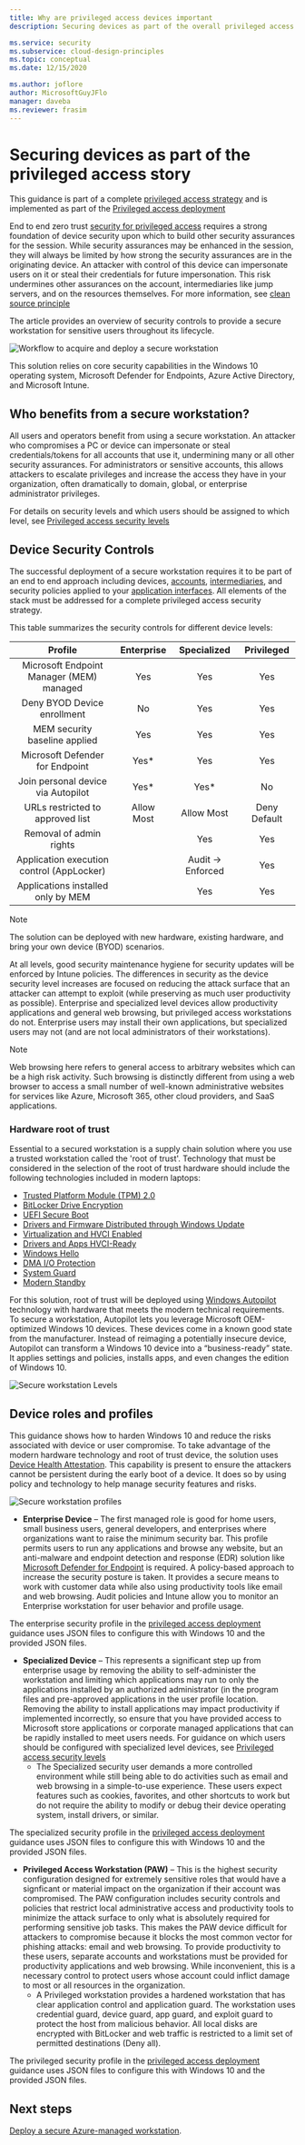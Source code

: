 ```yaml
---
title: Why are privileged access devices important
description: Securing devices as part of the overall privileged access story

ms.service: security
ms.subservice: cloud-design-principles
ms.topic: conceptual
ms.date: 12/15/2020

ms.author: joflore
author: MicrosoftGuyJFlo
manager: daveba
ms.reviewer: frasim
---
```

# Securing devices as part of the privileged access story

This guidance is part of a complete [privileged access strategy](privileged-access-strategy.md) and is implemented as part of the [Privileged access deployment](howto-azure-managed-workstation.md)

End to end zero trust [security for privileged access](overview.md) requires a strong foundation of device security upon which to build other security assurances for the  session. While security assurances may be enhanced in the session, they will always be limited by how strong the security assurances are in the originating device. An attacker with control of this device can impersonate users on it or steal their credentials for future impersonation. This risk undermines other assurances on the account, intermediaries like jump servers, and on the resources themselves. For more information, see [clean source principle](privileged-access-success-criteria.md#clean-source-principle)

The article provides an overview of security controls to provide a secure workstation for sensitive users throughout its lifecycle. 

![Workflow to acquire and deploy a secure workstation](./media/concept-azure-managed-workstation/secure-workstation-deployment-flow.png)

This solution relies on core security capabilities in the Windows 10 operating system, Microsoft Defender for Endpoints, Azure Active Directory, and Microsoft Intune.

## Who benefits from a secure workstation?

All users and operators benefit from using a secure workstation. An attacker who compromises a PC or device can impersonate or steal credentials/tokens for all accounts that use it, undermining many or all other security assurances. For administrators or sensitive accounts, this allows attackers to escalate privileges and increase the access they have in your organization, often dramatically to domain, global, or enterprise administrator privileges. 

For details on security levels and which users should be assigned to which level, see [Privileged access security levels](privileged-access-security-levels.md)

## Device Security Controls

The successful deployment of a secure workstation requires it to be part of an end to end approach including devices, [accounts](privileged-access-accounts.md), [intermediaries](privileged-access-intermediaries.md), and security policies applied to your [application interfaces](privileged-access-interfaces.md). All elements of the stack must be addressed for a complete privileged access security strategy.

This table summarizes the security controls for different device levels:

| Profile | Enterprise | Specialized | Privileged |
| :---: | :---: | :---: |:---: |
| Microsoft Endpoint Manager (MEM) managed | Yes | Yes | Yes | 
| Deny BYOD Device enrollment | No | Yes | Yes |
| MEM security baseline applied | Yes | Yes | Yes |
| Microsoft Defender for Endpoint | Yes* | Yes | Yes |
| Join personal device via Autopilot | Yes* | Yes* | No |
| URLs restricted to approved list | Allow Most | Allow Most | Deny Default |
| Removal of admin rights |  | Yes | Yes |
| Application execution control (AppLocker)|  | Audit -> Enforced | Yes |
| Applications installed only by MEM | | Yes | Yes |

> [!NOTE]
> The solution can be deployed with new hardware, existing hardware, and bring your own device (BYOD) scenarios. 

At all levels, good security maintenance hygiene for security updates will be enforced by Intune policies. The differences in security as the device security level increases are focused on reducing the attack surface that an attacker can attempt to exploit (while preserving as much user productivity as possible). Enterprise and specialized level devices  allow productivity applications and general web browsing, but privileged access workstations do not. Enterprise users may install their own applications, but specialized users may not (and are not local administrators of their workstations). 

> [!NOTE]
> Web browsing here refers to general access to arbitrary websites which can be a high risk activity. Such browsing is distinctly different from using a web browser to access a small number of well-known administrative websites for services like Azure, Microsoft 365, other cloud providers, and SaaS applications.


### Hardware root of trust

Essential to a secured workstation is a supply chain solution where you use a trusted workstation called the 'root of trust'. Technology that must be considered in the selection of the root of trust hardware should include the following technologies included in modern laptops: 

* [Trusted Platform Module (TPM) 2.0](/windows-hardware/design/device-experiences/oem-tpm)
* [BitLocker Drive Encryption](/windows-hardware/design/device-experiences/oem-bitlocker)
* [UEFI Secure Boot](/windows-hardware/design/device-experiences/oem-secure-boot)
* [Drivers and Firmware Distributed through Windows Update](/windows-hardware/drivers/dashboard/understanding-windows-update-automatic-and-optional-rules-for-driver-distribution)
* [Virtualization and HVCI Enabled](/windows-hardware/design/device-experiences/oem-vbs)
* [Drivers and Apps HVCI-Ready](/windows-hardware/test/hlk/testref/driver-compatibility-with-device-guard)
* [Windows Hello](/windows-hardware/design/device-experiences/windows-hello-biometric-requirements)
* [DMA I/O Protection](/windows/security/information-protection/kernel-dma-protection-for-thunderbolt)
* [System Guard](/windows/security/threat-protection/windows-defender-system-guard/system-guard-how-hardware-based-root-of-trust-helps-protect-windows)
* [Modern Standby](/windows-hardware/design/device-experiences/modern-standby)

For this solution, root of trust will be deployed using [Windows Autopilot](/mem/autopilot/windows-autopilot) technology with hardware that meets the modern technical requirements. To secure a workstation, Autopilot lets you leverage Microsoft OEM-optimized Windows 10 devices. These devices come in a known good state from the manufacturer. Instead of reimaging a potentially insecure device, Autopilot can transform a Windows 10 device into a “business-ready” state. It applies settings and policies, installs apps, and even changes the edition of Windows 10. 

![Secure workstation Levels](./media/concept-azure-managed-workstation/supplychain.png)

## Device roles and profiles

This guidance shows how to harden Windows 10 and reduce the risks associated with device or user compromise. To take advantage of the modern hardware technology and root of trust device, the solution uses [Device Health Attestation](https://techcommunity.microsoft.com/t5/Intune-Customer-Success/Support-Tip-Using-Device-Health-Attestation-Settings-as-Part-of/ba-p/282643). This capability is present to ensure the attackers cannot be persistent during the early boot of a device. It does so by using policy and technology to help manage security features and risks.

![Secure workstation profiles](./media/concept-azure-managed-workstation/secure-workstations-levels.png)

* **Enterprise Device** –  The first managed role is good for home users, small business users, general developers, and enterprises where organizations want to raise the minimum security bar. This profile permits users to run any applications and browse any website, but an anti-malware and endpoint detection and response (EDR) solution like [Microsoft Defender for Endpoint](https://docs.microsoft.com/windows/security/threat-protection/) is required. A policy-based approach to increase the security posture is taken. It provides a secure means to work with customer data while also using productivity tools like email and web browsing. Audit policies and Intune allow you to monitor an Enterprise workstation for user behavior and profile usage. 

The enterprise security profile in the [privileged access deployment](howto-azure-managed-workstation.md) guidance uses JSON files to configure this with Windows 10 and the provided JSON files. 

* **Specialized Device** – This represents a significant step up from enterprise usage by removing the ability to self-administer the workstation and limiting which applications may run to only the applications installed by an authorized administrator (in the program files and pre-approved applications in the user profile location. Removing the ability to install applications may impact productivity if implemented incorrectly, so ensure that you have provided access to Microsoft store applications or corporate managed applications that can be rapidly installed to meet users needs. For guidance on which users should be configured with specialized level devices, see [Privileged access security levels](privileged-access-security-levels.md)
   * The Specialized security user demands a more controlled environment while still being able to do activities such as email and web browsing in a simple-to-use experience. These users expect features such as cookies, favorites, and other shortcuts to work but do not require the ability to modify or debug their device operating system, install drivers, or similar.

The specialized security profile in the [privileged access deployment](howto-azure-managed-workstation.md) guidance uses JSON files to configure this with Windows 10 and the provided JSON files. 

* **Privileged Access Workstation (PAW)** – This is the highest security configuration designed for extremely sensitive roles that would have a signficant or material impact on the organization if their account was compromised. The PAW configuration includes security controls and policies that restrict local administrative access and productivity tools to minimize the attack surface to only what is absolutely required for performing sensitive job tasks. 
This makes the PAW device difficult for attackers to compromise because it blocks the most common vector for phishing attacks: email and web browsing. 
To provide productivity to these users, separate accounts and workstations must be provided for productivity applications and web browsing. While inconvenient, this is a necessary control to protect users whose account could inflict damage to most or all resources in the organization. 
   * A Privileged workstation provides a hardened workstation that has clear application control and application guard. The workstation uses credential guard, device guard, app guard, and exploit guard to protect the host from malicious behavior. All local disks are encrypted with BitLocker and web traffic is restricted to a limit set of permitted destinations (Deny all).

The privileged security profile in the [privileged access deployment](howto-azure-managed-workstation.md) guidance uses JSON files to configure this with Windows 10 and the provided JSON files. 

## Next steps

[Deploy a secure Azure-managed workstation](howto-azure-managed-workstation.md).
